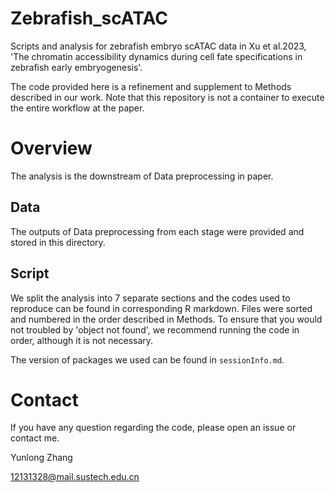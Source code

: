 # Zebrafish_scATAC
Scripts and analysis for zebrafish embryo scATAC data in Xu et al.2023, 'The chromatin accessibility dynamics during cell fate specifications in zebrafish early embryogenesis'.

The code provided here is a refinement and supplement to Methods described in our work. Note that this repository is not a container to execute the entire workflow at the paper.

# Overview
The analysis is the downstream of Data preprocessing in paper.

## Data
The outputs of Data preprocessing from each stage were provided and stored in this directory.

## Script
We split the analysis into 7 separate sections and the codes used to reproduce can be found in corresponding R markdown. Files were sorted and numbered in the order described in Methods. To ensure that you would not troubled by 'object not found', we recommend running the code in order, although it is not necessary.

The version of packages we used can be found in `sessionInfo.md`.

# Contact
If you have any question regarding the code, please open an issue or contact me.

Yunlong Zhang

12131328@mail.sustech.edu.cn
